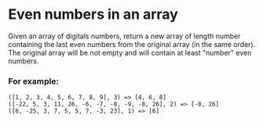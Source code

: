 # Even numbers in an array

Given an array of digitals numbers, return a new array of length number containing the last even numbers from the original array (in the same order). The original array will be not empty and will contain at least "number" even numbers.

### For example:
```
([1, 2, 3, 4, 5, 6, 7, 8, 9], 3) => [4, 6, 8]
([-22, 5, 3, 11, 26, -6, -7, -8, -9, -8, 26], 2) => [-8, 26]
([6, -25, 3, 7, 5, 5, 7, -3, 23], 1) => [6]
```